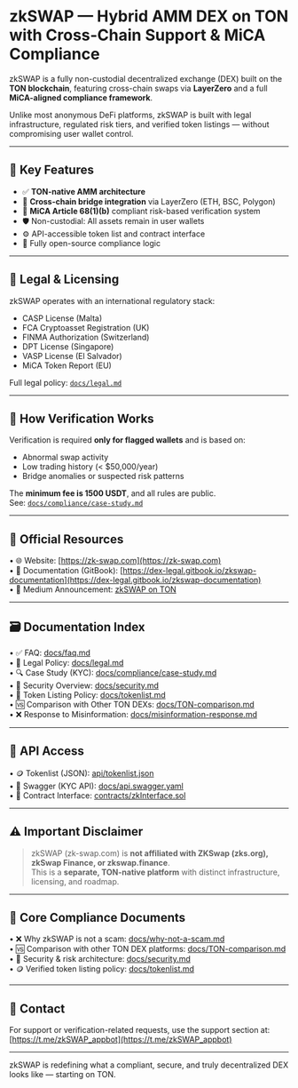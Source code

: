 # zkSWAP — Hybrid AMM DEX on TON with Cross-Chain Support & MiCA Compliance

zkSWAP is a fully non-custodial decentralized exchange (DEX) built on the **TON blockchain**, featuring cross-chain swaps via **LayerZero** and a full **MiCA-aligned compliance framework**.

Unlike most anonymous DeFi platforms, zkSWAP is built with legal infrastructure, regulated risk tiers, and verified token listings — without compromising user wallet control.

---

## 🚀 Key Features

- ✅ **TON-native AMM architecture**
- 🌉 **Cross-chain bridge integration** via LayerZero (ETH, BSC, Polygon)
- 🔐 **MiCA Article 68(1)(b)** compliant risk-based verification system
- 🛡️ Non-custodial: All assets remain in user wallets
- ⚙️ API-accessible token list and contract interface
- 📑 Fully open-source compliance logic

---

## 📜 Legal & Licensing

zkSWAP operates with an international regulatory stack:

- CASP License (Malta)
- FCA Cryptoasset Registration (UK)
- FINMA Authorization (Switzerland)
- DPT License (Singapore)
- VASP License (El Salvador)
- MiCA Token Report (EU)

Full legal policy: [`docs/legal.md`](docs/legal.md)

---

## 🧠 How Verification Works

Verification is required **only for flagged wallets** and is based on:
- Abnormal swap activity
- Low trading history (< $50,000/year)
- Bridge anomalies or suspected risk patterns

The **minimum fee is 1500 USDT**, and all rules are public.  
See: [`docs/compliance/case-study.md`](docs/compliance/case-study.md)

---

## 🔗 Official Resources

• 🌐 Website: [https://zk-swap.com](https://zk-swap.com)  
• 📘 Documentation (GitBook): [https://dex-legal.gitbook.io/zkswap-documentation](https://dex-legal.gitbook.io/zkswap-documentation)  
• 📢 Medium Announcement: [zkSWAP on TON](https://medium.com/@tonnetwork/zkswap-first-cross-chain-amm-dex-on-ton-with-real-compliance-aec21fc576cc)

---

## 🗃 Documentation Index

• ✅ FAQ: [docs/faq.md](docs/faq.md)  
• 🧾 Legal Policy: [docs/legal.md](docs/legal.md)  
• 🔍 Case Study (KYC): [docs/compliance/case-study.md](docs/compliance/case-study.md)  
• 🔐 Security Overview: [docs/security.md](docs/security.md)  
• 🧩 Token Listing Policy: [docs/tokenlist.md](docs/tokenlist.md)  
• 🆚 Comparison with Other TON DEXs: [docs/TON-comparison.md](docs/TON-comparison.md)  
• ❌ Response to Misinformation: [docs/misinformation-response.md](docs/misinformation-response.md)

---

## 📡 API Access

• 🪙 Tokenlist (JSON): [api/tokenlist.json](api/tokenlist.json)  
• 🔌 Swagger (KYC API): [docs/api.swagger.yaml](docs/api.swagger.yaml)  
• 📄 Contract Interface: [contracts/zkInterface.sol](contracts/zkInterface.sol)

---

## ⚠️ Important Disclaimer

> zkSWAP (zk-swap.com) is **not affiliated with ZKSwap (zks.org), zkSwap Finance, or zkswap.finance**.  
> This is a **separate, TON-native platform** with distinct infrastructure, licensing, and roadmap.

---

## 🧾 Core Compliance Documents

• ❌ Why zkSWAP is not a scam: [docs/why-not-a-scam.md](docs/why-not-a-scam.md)  
• 🆚 Comparison with other TON DEX platforms: [docs/TON-comparison.md](docs/TON-comparison.md)  
• 🔐 Security & risk architecture: [docs/security.md](docs/security.md)  
• 🪙 Verified token listing policy: [docs/tokenlist.md](docs/tokenlist.md)

---

## 💬 Contact

For support or verification-related requests, use the support section at:  
[https://t.me/zkSWAP_appbot](https://t.me/zkSWAP_appbot)

---

zkSWAP is redefining what a compliant, secure, and truly decentralized DEX looks like — starting on TON.

